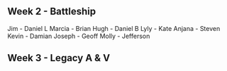 ## Week 2 - Battleship

Jim    - Daniel L
Marcia - Brian
Hugh   - Daniel B
Lyly   - Kate
Anjana - Steven
Kevin  - Damian
Joseph - Geoff
Molly  - Jefferson

## Week 3 - Legacy A & V
